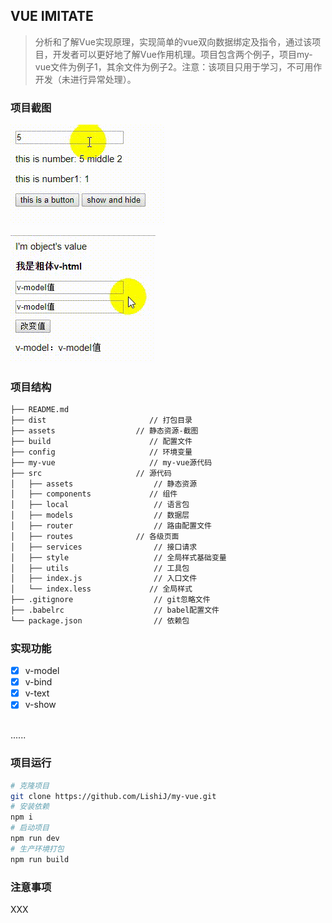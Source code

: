 ## VUE IMITATE

> 分析和了解Vue实现原理，实现简单的vue双向数据绑定及指令，通过该项目，开发者可以更好地了解Vue作用机理。项目包含两个例子，项目my-vue文件为例子1，其余文件为例子2。注意：该项目只用于学习，不可用作开发（未进行异常处理）。

### 项目截图

![vue-imitate](https://github.com/LishiJ/my-vue/blob/master/assets/vue-imitate.gif?raw=true)

![my-vue](https://github.com/LishiJ/my-vue/blob/master/assets/my-vue.gif?raw=true)

### 项目结构

``` bash
├── README.md                  
├── dist                       // 打包目录
├── assets             		// 静态资源-截图
├── build                      // 配置文件
├── config                     // 环境变量
├── my-vue                     // my-vue源代码
├── src            			// 源代码
│   ├── assets					// 静态资源
│   ├── components             // 组件
│   ├── local         			// 语言包
│   ├── models                	// 数据层
│   ├── router              	// 路由配置文件
│   ├── routes         		// 各级页面
│   ├── services         		// 接口请求
│   ├── style         			// 全局样式基础变量
│   ├── utils         			// 工具包
│   ├── index.js         		// 入口文件
│   └── index.less             // 全局样式
├── .gitignore					// git忽略文件
├── .babelrc					// babel配置文件
└── package.json				// 依赖包
```

### 实现功能

- [x] v-model
- [x] v-bind
- [x] v-text
- [x] v-show
<br>
......

### 项目运行

``` bash
# 克隆项目
git clone https://github.com/LishiJ/my-vue.git
# 安装依赖
npm i
# 启动项目
npm run dev
# 生产环境打包
npm run build
```

### 注意事项

XXX
